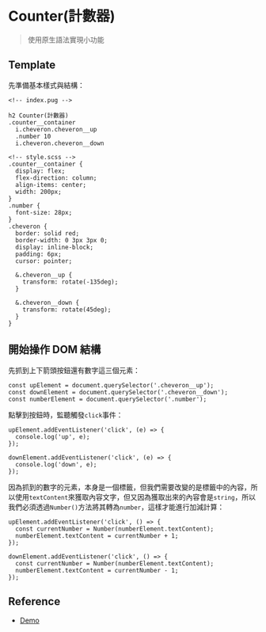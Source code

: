# Counter(計數器)

> 使用原生語法實現小功能

## Template
先準備基本樣式與結構：
```
<!-- index.pug -->

h2 Counter(計數器)
.counter__container
  i.cheveron.cheveron__up
  .number 10
  i.cheveron.cheveron__down
```
```
<!-- style.scss -->
.counter__container {
  display: flex;
  flex-direction: column;
  align-items: center;
  width: 200px;
}
.number {
  font-size: 28px;
}
.cheveron {
  border: solid red;
  border-width: 0 3px 3px 0;
  display: inline-block;
  padding: 6px;
  cursor: pointer;

  &.cheveron__up {
    transform: rotate(-135deg);
  }

  &.cheveron__down {
    transform: rotate(45deg);
  }
}
```
## 開始操作 DOM 結構
先抓到上下箭頭按鈕還有數字這三個元素：
```
const upElement = document.querySelector('.cheveron__up');
const downElement = document.querySelector('.cheveron__down');
const numberElement = document.querySelector('.number');
```
點擊到按鈕時，監聽觸發`click`事件：
```
upElement.addEventListener('click', (e) => {
  console.log('up', e);
});

downElement.addEventListener('click', (e) => {
  console.log('down', e);
});
```
因為抓到的數字的元素，本身是一個標籤，但我們需要改變的是標籤中的內容，所以使用`textContent`來獲取內容文字，但又因為獲取出來的內容會是`string`，所以我們必須透過`Number()`方法將其轉為`number`，這樣才能進行加減計算：
```
upElement.addEventListener('click', () => {
  const currentNumber = Number(numberElement.textContent);
  numberElement.textContent = currentNumber + 1;
});

downElement.addEventListener('click', () => {
  const currentNumber = Number(numberElement.textContent);
  numberElement.textContent = currentNumber - 1;
});
```
## Reference
- [Demo](https://javascript-demo.netlify.app/)